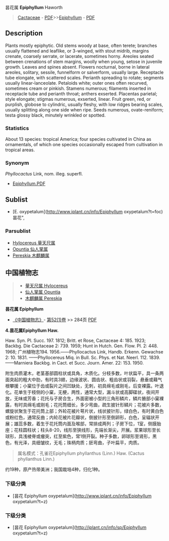 昙花属 **Epiphyllum** Haworth

> [Cactaceae](http://www.iplant.cn/info/Cactaceae?t=foc) - [PDF](http://www.iplant.cn/foc/pdf/Cactaceae.pdf)>>[Epiphyllum](http://www.iplant.cn/info/Epiphyllum?t=foc) - [PDF](http://www.iplant.cn/foc/pdf/Epiphyllum.pdf)

## Description

Plants mostly epiphytic. Old stems woody at base, often terete; branches usually flattened and leaflike, or 3-winged, with stout midrib, margins crenate, coarsely serrate, or lacerate, sometimes horny. Areoles seated between crenations of stem margins, woolly when young, setose in juvenile growth. Leaves and spines absent. Flowers nocturnal, borne in lateral areoles, solitary, sessile, funnelform or salverform, usually large. Receptacle tube elongate, with scattered scales. Perianth spreading to rotate; segments usually linear-lanceolate. Petaloids white; outer ones often recurved, sometimes cream or pinkish. Stamens numerous; filaments inserted in receptacle tube and perianth throat; anthers exserted. Placentas parietal; style elongate; stigmas numerous, exserted, linear. Fruit green, red, or purplish, globose to cylindric, usually fleshy, with low ridges bearing scales, usually splitting along one side when ripe. Seeds numerous, ovate-reniform; testa glossy black, minutely wrinkled or spotted.

### Statistics
About 13 species: tropical America; four species cultivated in China as ornamentals, of which one species occasionally escaped from cultivation in tropical areas.

### Synonym
*Phyllocactus* Link, nom. illeg. superfl.

* [Epiphyllum.PDF](http://www.iplant.cn/foc/pdf/Epiphyllum.pdf)

## Sublist

* [E.  oxypetalum](http://www.iplant.cn/info/Epiphyllum oxypetalum?t=foc) 昙花",

### Parsublist

* [Hylocereus  量天尺属](http://www.iplant.cn/info/Hylocereus?t=foc)
* [Opuntia  仙人掌属](http://www.iplant.cn/info/Opuntia?t=foc)
* [Pereskia  木麒麟属](http://www.iplant.cn/info/Pereskia?t=foc)

## 中国植物志

> * [量天尺属  Hylocereus](http://www.iplant.cn/info/Hylocereus?t=z)
> * [仙人掌属  Opuntia](http://www.iplant.cn/info/Opuntia?t=z)
> * [木麒麟属  Pereskia](http://www.iplant.cn/info/Pereskia?t=z)

**昙花属 Epiphyllum**

* [《中国植物志》](http://www.iplant.cn/frps)- [第52(1)卷](http://www.iplant.cn/frps/vol/52(1)) >> 284页 [PDF](http://www.iplant.cn/frps/pdf/52(1)/284y.pdf)

**4.昙花属Epiphyllum Haw.**

Haw. Syn. Pl. Succ. 197. 1812; Britt. et Rose, Cactaceae 4: 185. 1923; Backbg. Die Cactaceae 2: 739. 1959; Hunt in Hutch. Gen. Flow. Pl. 2: 448. 1968; 广州植物志194. 1956.——Phyllocactus Link, Handb. Erkenn. Gewachse 2: 10. 1831. ——Phyllocereus Miq. in Bull. Sc. Phys. et Nat. Neerl. 112. 1839. ——Marniera Backbg. in Cact. et Succ. Journ. Amer. 22: 153. 1950.

附生肉质灌木，老茎基部圆柱状或具角，木质化。分枝多数，叶状扁平，具一条两面突起的粗大中肋，有时具3翅，边缘波状、圆齿状、粗齿状或羽裂，悬垂或藉气根攀援；小窠位于齿或裂片之间凹缺处，无刺，初具绵毛或刚毛，后变裸露。叶退化。花单生于枝侧的小窠，无梗，两性，通常大型，漏斗状或高脚碟状，夜间开放，无味或芳香；花托与子房合生，外面密被小型的三角形鳞片，鳞片腋部小窠裸露，有时具绵毛或刚毛；花托筒细长，多少弯曲，疏生披针形鳞片；花被片多数，螺旋状聚生于花托筒上部；外轮花被片萼片状，线状披针形，绿白色，有时黄白色或粉红色，通常反曲；内轮花被片花瓣状，倒披针形至倒卵形，白色，呈辐状开展；雄蕊多数，着生于花托筒内面及喉部，常排成两列；子房下位，1室，侧膜胎座；花柱圆柱状；柱头8-20，线形至狭线形，先端长渐尖，开展。浆果球形至长球形，具浅棱脊或瘤突，红至紫色，常1侧开裂。种子多数，卵球形至肾形，黑色，有光泽，具细皱纹，无毛；珠柄肉质；胚弯曲，子叶扁平，肉质。

> 属名模式：孔雀花Epiphyllum phyllanthus (Linn.) Haw. (Cactus phyllanthus Linn.)

约19种，原产热带美洲；我国栽培4种，归化1种。

### 下级分类
* [昙花  Epiphyllum oxypetalum](http://www.iplant.cn/info/Epiphyllum oxypetalum?t=z)

### 下级分类
* [昙花  Epiphyllum oxypetalum](http://iplant.cn/info/sp/Epiphyllum oxypetalum?t=z)

